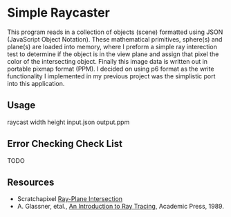 # Simple Raycaster

This program reads in a collection of objects (scene) formatted using JSON (JavaScript Object Notation). These mathematical 
primitives, sphere(s) and plane(s) are loaded into memory, where I preform a simple ray interection test to determine if the
object is in the view plane and assign that pixel the color of the intersecting object. Finally this image data is written out
in portable pixmap format (PPM). I decided on using p6 format as the write functionality I implemented in my previous project
was the simplistic port into this application.

## Usage

raycast width height input.json output.ppm

## Error Checking Check List
TODO

## Resources

* Scratchapixel [Ray-Plane Intersection] 
* A. Glassner, etal., [An Introduction to Ray Tracing], Academic Press, 1989.

[An Introduction to Ray Tracing]: http://www.siggraph.org/education/materials/HyperGraph/raytrace/rtinter0.htm
[Ray-Plane Intersection]: http://www.scratchapixel.com/lessons/3d-basic-rendering/minimal-ray-tracer-rendering-simple-shapes/ray-plane-and-ray-disk-intersection
